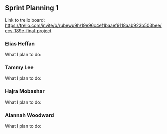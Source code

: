 ## Sprint Planning 1

Link to trello board: https://trello.com/invite/b/rubewu9h/19e96c4ef1baaef9118aab923b503bee/ecs-189e-final-project

### Elias Heffan

What I plan to do:

### Tammy Lee

What I plan to do:

### Hajra Mobashar

What I plan to do:

### Alannah Woodward

What I plan to do:
